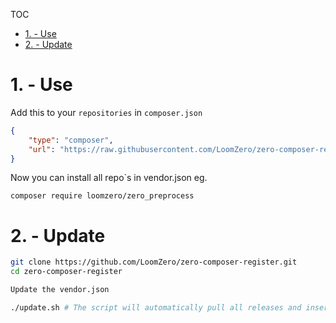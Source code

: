 TOC

- [1. - Use](#1---use)
- [2. - Update](#2---update)

# 1. - Use

Add this to your `repositories` in `composer.json`

```json
{
    "type": "composer",
    "url": "https://raw.githubusercontent.com/LoomZero/zero-composer-register/master/"
}
```

Now you can install all repo`s in vendor.json eg.

```
composer require loomzero/zero_preprocess
```

# 2. - Update

```bash
git clone https://github.com/LoomZero/zero-composer-register.git
cd zero-composer-register

Update the vendor.json

./update.sh # The script will automatically pull all releases and insert it into packages.json and push it
```
